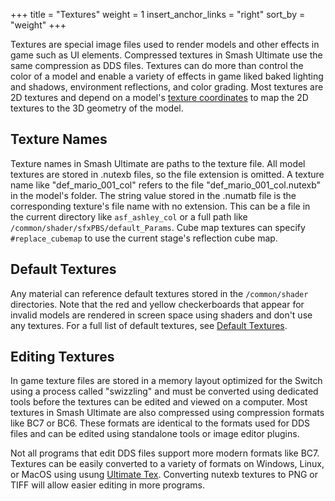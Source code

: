 +++
title = "Textures"
weight = 1
insert_anchor_links = "right"
sort_by = "weight"
+++

Textures are special image files used to render models and other effects in game such as UI elements. Compressed textures in Smash Ultimate use 
the same compression as DDS files. Textures can do more than control the color of a model and enable a variety of effects in game liked baked lighting and shadows, environment reflections, and color grading. Most textures are 2D textures and depend on a model's [texture coordinates](../vertex_attributes/texturecoordinates) to map the 2D textures to the 3D geometry of the model.

## Texture Names
Texture names in Smash Ultimate are paths to the texture file. All model textures are stored in .nutexb files, so the file extension is omitted. A texture name like "def_mario_001_col" refers to the file "def_mario_001_col.nutexb" in the model's folder. The string value stored in the .numatb file is the corresponding texture's file name with no extension. This can be a file in the current directory like `asf_ashley_col` or a full path like `/common/shader/sfxPBS/default_Params`. Cube map textures can specify `#replace_cubemap` to use the current stage's reflection cube map.

## Default Textures
Any material can reference default textures stored in the `/common/shader` directories. Note that the red and yellow checkerboards that appear for invalid models are rendered in screen space using shaders and don't use any textures. For a full list of default textures, see [Default Textures](https://github.com/ScanMountGoat/Smush-Material-Research/blob/master/Material%20Parameters.md#default-textures).

## Editing Textures
In game texture files are stored in a memory layout optimized for the Switch using a process called "swizzling" and must be converted using dedicated tools before the textures can be edited and viewed on a computer. Most textures in Smash Ultimate are also compressed using compression formats like BC7 or BC6. These formats are identical to the formats used for DDS files and can be edited using standalone tools or image editor plugins. 

Not all programs that edit DDS files support more modern formats like BC7. Textures can be easily converted to a variety of formats on Windows, Linux, or MacOS using usung [Ultimate Tex](https://github.com/ScanMountGoat/ultimate_tex/releases). Converting nutexb textures to PNG or TIFF will allow easier editing in more programs.
